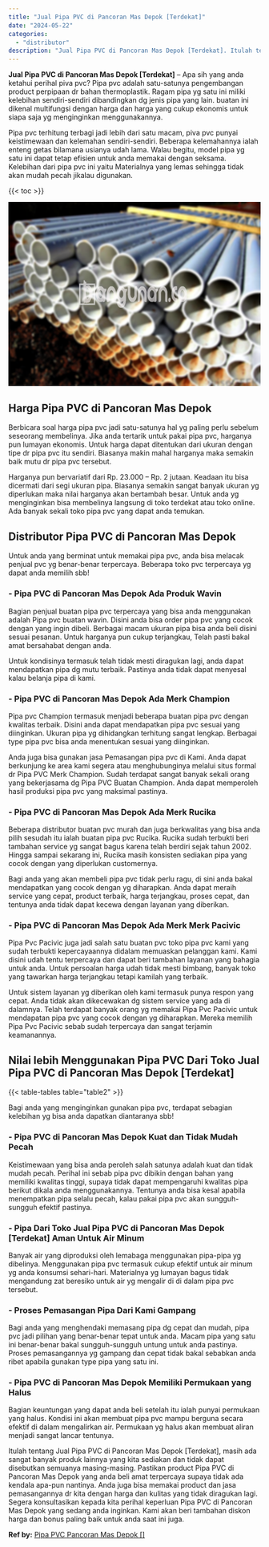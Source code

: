```yaml
---
title: "Jual Pipa PVC di Pancoran Mas Depok [Terdekat]"
date: "2024-05-22"
categories: 
  - "distributor"
description: "Jual Pipa PVC di Pancoran Mas Depok [Terdekat]. Itulah tentang Jual Pipa PVC di Pancoran Mas Depok [Terdekat], masih ada sangat banyak produk lainnya yang..."
---
```


**Jual Pipa PVC di Pancoran Mas Depok \[Terdekat\]** – Apa sih yang anda ketahui perihal piva pvc? Pipa pvc adalah satu-satunya pengembangan product perpipaan dr bahan thermoplastik. Ragam pipa yg satu ini miliki kelebihan sendiri-sendiri dibandingkan dg jenis pipa yang lain. buatan ini dikenal multifungsi dengan harga dan harga yang cukup ekonomis untuk siapa saja yg menginginkan menggunakannya.

Pipa pvc terhitung terbagi jadi lebih dari satu macam, piva pvc punyai keistimewaan dan kelemahan sendiri-sendiri. Beberapa kelemahannya ialah enteng getas bilamana usianya udah lama. Walau begitu, model pipa yg satu ini dapat tetap efisien untuk anda memakai dengan seksama. Kelebihan dari pipa pvc ini yaitu Materialnya yang lemas sehingga tidak akan mudah pecah jikalau digunakan.

{{< toc >}}

![Jual Pipa PVC di Pancoran Mas Depok [Terdekat]](/images/jaul-pipa-pvc-51.png)

## Harga Pipa PVC di Pancoran Mas Depok

Berbicara soal harga pipa pvc jadi satu-satunya hal yg paling perlu sebelum seseorang membelinya. Jika anda tertarik untuk pakai pipa pvc, harganya pun lumayan ekonomis. Untuk harga dapat ditentukan dari ukuran dengan tipe dr pipa pvc itu sendiri. Biasanya makin mahal harganya maka semakin baik mutu dr pipa pvc tersebut.

Harganya pun bervariatif dari Rp. 23.000 – Rp. 2 jutaan. Keadaan itu bisa dicermati dari segi ukuran pipa. Biasanya semakin sangat banyak ukuran yg diperlukan maka nilai harganya akan bertambah besar. Untuk anda yg menginginkan bisa membelinya langsung di toko terdekat atau toko online. Ada banyak sekali toko pipa pvc yang dapat anda temukan.

## Distributor Pipa PVC di Pancoran Mas Depok

Untuk anda yang berminat untuk memakai pipa pvc, anda bisa melacak penjual pvc yg benar-benar terpercaya. Beberapa toko pvc terpercaya yg dapat anda memilih sbb!

### \- Pipa PVC di Pancoran Mas Depok Ada Produk Wavin

Bagian penjual buatan pipa pvc terpercaya yang bisa anda menggunakan adalah Pipa pvc buatan wavin. Disini anda bisa order pipa pvc yang cocok dengan yang ingin dibeli. Berbagai macam ukuran pipa bisa anda beli disini sesuai pesanan. Untuk harganya pun cukup terjangkau, Telah pasti bakal amat bersahabat dengan anda.

Untuk kondisinya termasuk telah tidak mesti diragukan lagi, anda dapat mendapatkan pipa dg mutu terbaik. Pastinya anda tidak dapat menyesal kalau belanja pipa di kami.

### \- Pipa PVC di Pancoran Mas Depok Ada Merk Champion

Pipa pvc Champion termasuk menjadi beberapa buatan pipa pvc dengan kwalitas terbaik. Disini anda dapat mendapatkan pipa pvc sesuai yang diinginkan. Ukuran pipa yg dihidangkan terhitung sangat lengkap. Berbagai type pipa pvc bisa anda menentukan sesuai yang diinginkan.

Anda juga bisa gunakan jasa Pemasangan pipa pvc di Kami. Anda dapat berkunjung ke area kami segera atau menghubunginya melalui situs formal dr Pipa PVC Merk Champion. Sudah terdapat sangat banyak sekali orang yang bekerjasama dg Pipa PVC Buatan Champion. Anda dapat memperoleh hasil produksi pipa pvc yang maksimal pastinya.

### \- Pipa PVC di Pancoran Mas Depok Ada Merk Rucika

Beberapa distributor buatan pvc murah dan juga berkwalitas yang bisa anda pilih sesudah itu ialah buatan pipa pvc Rucika. Rucika sudah terbukti beri tambahan service yg sangat bagus karena telah berdiri sejak tahun 2002. Hingga sampai sekarang ini, Rucika masih konsisten sediakan pipa yang cocok dengan yang diperlukan customernya.

Bagi anda yang akan membeli pipa pvc tidak perlu ragu, di sini anda bakal mendapatkan yang cocok dengan yg diharapkan. Anda dapat meraih service yang cepat, product terbaik, harga terjangkau, proses cepat, dan tentunya anda tidak dapat kecewa dengan layanan yang diberikan.

### \- Pipa PVC di Pancoran Mas Depok Ada Merk Merk Pacivic

Pipa Pvc Pacivic juga jadi salah satu buatan pvc toko pipa pvc kami yang sudah terbukti kepercayaannya didalam memuaskan pelanggan kami. Kami disini udah tentu terpercaya dan dapat beri tambahan layanan yang bahagia untuk anda. Untuk persoalan harga udah tidak mesti bimbang, banyak toko yang tawarkan harga terjangkau tetapi kamilah yang terbaik.

Untuk sistem layanan yg diberikan oleh kami termasuk punya respon yang cepat. Anda tidak akan dikecewakan dg sistem service yang ada di dalamnya. Telah terdapat banyak orang yg memakai Pipa Pvc Pacivic untuk mendapatan pipa pvc yang cocok dengan yg diharapkan. Mereka memilih Pipa Pvc Pacivic sebab sudah terpercaya dan sangat terjamin keamanannya.

## Nilai lebih Menggunakan Pipa PVC Dari Toko Jual Pipa PVC di Pancoran Mas Depok \[Terdekat\]

{{< table-tables table="table2" >}}

Bagi anda yang menginginkan gunakan pipa pvc, terdapat sebagian kelebihan yg bisa anda dapatkan diantaranya sbb!

### \- Pipa PVC di Pancoran Mas Depok Kuat dan Tidak Mudah Pecah

Keistimewaan yang bisa anda peroleh salah satunya adalah kuat dan tidak mudah pecah. Perihal ini sebab pipa pvc dibikin dengan bahan yang memiliki kwalitas tinggi, supaya tidak dapat mempengaruhi kwalitas pipa berikut dikala anda menggunakannya. Tentunya anda bisa kesal apabila menempatkan pipa selalu pecah, kalau pakai pipa pvc akan sungguh-sungguh efektif pastinya.

### \- Pipa Dari Toko Jual Pipa PVC di Pancoran Mas Depok \[Terdekat\] Aman Untuk Air Minum

Banyak air yang diproduksi oleh lemabaga menggunakan pipa-pipa yg dibelinya. Menggunakan pipa pvc termasuk cukup efektif untuk air minum yg anda konsumsi sehari-hari. Materialnya yg lumayan bagus tidak mengandung zat beresiko untuk air yg mengalir di di dalam pipa pvc tersebut.

### \- Proses Pemasangan Pipa Dari Kami Gampang

Bagi anda yang menghendaki memasang pipa dg cepat dan mudah, pipa pvc jadi pilihan yang benar-benar tepat untuk anda. Macam pipa yang satu ini benar-benar bakal sungguh-sungguh untung untuk anda pastinya. Proses pemasangannya yg gampang dan cepat tidak bakal sebabkan anda ribet apabila gunakan type pipa yang satu ini.

### \- Pipa PVC di Pancoran Mas Depok Memiliki Permukaan yang Halus

Bagian keuntungan yang dapat anda beli setelah itu ialah punyai permukaan yang halus. Kondisi ini akan membuat pipa pvc mampu berguna secara efektif di dalam mengalirkan air. Permukaan yg halus akan membuat aliran menjadi sangat lancar tentunya.

Itulah tentang Jual Pipa PVC di Pancoran Mas Depok \[Terdekat\], masih ada sangat banyak produk lainnya yang kita sediakan dan tidak dapat disebutkan semuanya masing-masing. Pastikan product Pipa PVC di Pancoran Mas Depok yang anda beli amat terpercaya supaya tidak ada kendala apa-pun nantinya. Anda juga bisa memakai product dan jasa pemasangannya dr kita dengan harga dan kulitas yang tidak diragukan lagi. Segera konsultasikan kepada kita perihal keperluan Pipa PVC di Pancoran Mas Depok yang sedang anda inginkan. Kami akan beri tambahan diskon harga dan bonus paling baik untuk anda saat ini juga.

**Ref by:** [Pipa PVC Pancoran Mas Depok []](https://id.wikipedia.org/wiki/Pipa)
